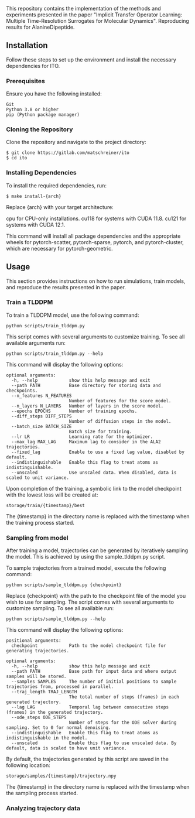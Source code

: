 This repository contains the implementation of the methods and experiments presented in the paper "Implicit Transfer Operator Learning: Multiple Time-Resolution Surrogates for Molecular Dynamics". Reproducing results for AlanineDipeptide.

## Installation
Follow these steps to set up the environment and install the necessary dependencies for ITO.

### Prerequisites
Ensure you have the following installed:

```
Git
Python 3.8 or higher
pip (Python package manager)
```

### Cloning the Repository
Clone the repository and navigate to the project directory:

```
$ git clone https://gitlab.com/matschreiner/ito
$ cd ito
```

### Installing Dependencies
To install the required dependencies, run:

```
$ make install-{arch}
```

Replace {arch} with your target architecture:

cpu for CPU-only installations.
cu118 for systems with CUDA 11.8.
cu121 for systems with CUDA 12.1.

This command will install all package dependencies and the appropriate wheels for pytorch-scatter, pytorch-sparse, pytorch, and pytorch-cluster, which are necessary for pytorch-geometric.


## Usage
This section provides instructions on how to run simulations, train models, and reproduce the results presented in the paper. 


### Train a TLDDPM
To train a TLDDPM model, use the following command:

```
python scripts/train_tlddpm.py
```

This script comes with several arguments to customize training. To see all available arguments run:

```
python scripts/train_tlddpm.py --help
```

This command will display the following options:

```
optional arguments:
  -h, --help            show this help message and exit
  --path PATH           Base directory for storing data and checkpoints.
  --n_features N_FEATURES
                        Number of features for the score model.
  --n_layers N_LAYERS   Number of layers in the score model.
  --epochs EPOCHS       Number of training epochs.
  --diff_steps DIFF_STEPS
                        Number of diffusion steps in the model.
  --batch_size BATCH_SIZE
                        Batch size for training.
  --lr LR               Learning rate for the optimizer.
  --max_lag MAX_LAG     Maximum lag to consider in the ALA2 trajectories.
  --fixed_lag           Enable to use a fixed lag value, disabled by default.
  --indistinguishable   Enable this flag to treat atoms as indistinguishable.
  --unscaled            Use unscaled data. When disabled, data is scaled to unit variance.
```

Upon completion of the training, a symbolic link to the model checkpoint with the lowest loss will be created at:
```
storage/train/{timestamp}/best
```

The {timestamp} in the directory name is replaced with the timestamp when the training process started.

### Sampling from model
After training a model, trajectories can be generated by iteratively sampling the model. This is achieved by using the sample_tlddpm.py script.

To sample trajectories from a trained model, execute the following command:

```
python scripts/sample_tlddpm.py {checkpoint}
```

Replace {checkpoint} with the path to the checkpoint file of the model you wish to use for sampling. The script comes with several arguments to customize sampling. To see all available run:
```
python scripts/sample_tlddpm.py --help
```

This command will display the following options:

```
positional arguments:
  checkpoint            Path to the model checkpoint file for generating trajectories.

optional arguments:
  -h, --help            show this help message and exit
  --path PATH           Base path for input data and where output samples will be stored.
  --samples SAMPLES     The number of initial positions to sample trajectories from, processed in parallel.
  --traj_length TRAJ_LENGTH
                        The total number of steps (frames) in each generated trajectory.
  --lag LAG             Temporal lag between consecutive steps (frames) in the generated trajectory.
  --ode_steps ODE_STEPS
                        Number of steps for the ODE solver during sampling. Set to 0 for normal denoising.
  --indistinguishable   Enable this flag to treat atoms as indistinguishable in the model.
  --unscaled            Enable this flag to use unscaled data. By default, data is scaled to have unit variance.
```

By default, the trajectories generated by this script are saved in the following location:

```
storage/samples/{timestamp}/trajectory.npy
```

The {timestamp} in the directory name is replaced with the timestamp when the sampling process started.

### Analyzing trajectory data
